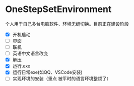 # OneStepSetEnvironment









 个人用于自己多台电脑软件、环境无缝切换。目前正在建设阶段
- [x] 开机启动
- [ ] 界面
- [ ] 联机
- [ ] 英语中文语言改变
- [x] 解压
- [x] 运行.exe
- [x] 运行日常exe(如QQ、VSCode安装)
- [ ] 实现环境的安装（重点 被平时的语言环境整烦了）

